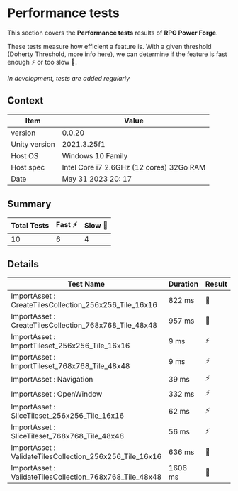 # Performance tests

This section covers the **Performance tests** results of **RPG Power Forge**.

These tests measure how efficient a feature is. With a given threshold (Doherty Threshold, more info [here](https://lawsofux.com/doherty-threshold/)), we can determine if the feature is fast enough ⚡ or too slow 🐌.

*In development, tests are added regularly*

## Context

Item|Value
---|---
version| 0.0.20
Unity version| 2021.3.25f1
Host OS| Windows 10 Family
Host spec| Intel Core i7 2.6GHz (12 cores) 32Go RAM
Date| May 31 2023   20: 17

## Summary

Total Tests|Fast ⚡|Slow 🐌
---|---|---
10|6|4

## Details

Test Name|Duration|Result
---|---|---
ImportAsset : CreateTilesCollection_256x256_Tile_16x16|822 ms|🐌
ImportAsset : CreateTilesCollection_768x768_Tile_48x48|957 ms|🐌
ImportAsset : ImportTileset_256x256_Tile_16x16|9 ms|⚡
ImportAsset : ImportTileset_768x768_Tile_48x48|9 ms|⚡
ImportAsset : Navigation|39 ms|⚡
ImportAsset : OpenWindow|332 ms|⚡
ImportAsset : SliceTileset_256x256_Tile_16x16|62 ms|⚡
ImportAsset : SliceTileset_768x768_Tile_48x48|56 ms|⚡
ImportAsset : ValidateTilesCollection_256x256_Tile_16x16|636 ms|🐌
ImportAsset : ValidateTilesCollection_768x768_Tile_48x48|1606 ms|🐌
